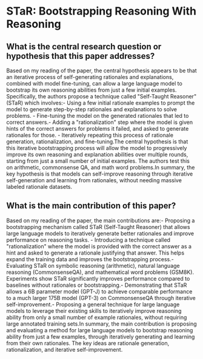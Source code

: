 # STaR: Bootstrapping Reasoning With Reasoning

## What is the central research question or hypothesis that this paper addresses?

Based on my reading of the paper, the central hypothesis appears to be that an iterative process of self-generating rationales and explanations, combined with model fine-tuning, can allow a large language model to bootstrap its own reasoning abilities from just a few initial examples. Specifically, the authors propose a technique called "Self-Taught Reasoner" (STaR) which involves:- Using a few initial rationale examples to prompt the model to generate step-by-step rationales and explanations to solve problems. - Fine-tuning the model on the generated rationales that led to correct answers.- Adding a "rationalization" step where the model is given hints of the correct answers for problems it failed, and asked to generate rationales for those. - Iteratively repeating this process of rationale generation, rationalization, and fine-tuning.The central hypothesis is that this iterative bootstrapping process will allow the model to progressively improve its own reasoning and explanation abilities over multiple rounds, starting from just a small number of initial examples. The authors test this on arithmetic, commonsense QA, and math word problems.In summary, the key hypothesis is that models can self-improve reasoning through iterative self-generation and learning from rationales, without needing massive labeled rationale datasets.


## What is the main contribution of this paper?

Based on my reading of the paper, the main contributions are:- Proposing a bootstrapping mechanism called STaR (Self-Taught Reasoner) that allows large language models to iteratively generate better rationales and improve performance on reasoning tasks. - Introducing a technique called "rationalization" where the model is provided with the correct answer as a hint and asked to generate a rationale justifying that answer. This helps expand the training data and improves the bootstrapping process.- Evaluating STaR on symbolic reasoning (arithmetic), natural language reasoning (CommonsenseQA), and mathematical word problems (GSM8K). Experiments show STaR significantly improves performance compared to baselines without rationales or bootstrapping.- Demonstrating that STaR allows a 6B parameter model (GPT-J) to achieve comparable performance to a much larger 175B model (GPT-3) on CommonsenseQA through iterative self-improvement.- Proposing a general technique for large language models to leverage their existing skills to iteratively improve reasoning ability from only a small number of example rationales, without requiring large annotated training sets.In summary, the main contribution is proposing and evaluating a method for large language models to bootstrap reasoning ability from just a few examples, through iteratively generating and learning from their own rationales. The key ideas are rationale generation, rationalization, and iterative self-improvement.
